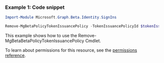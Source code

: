 ### Example 1: Code snippet

```powershellImport-Module Microsoft.Graph.Beta.Identity.SignIns

Remove-MgBetaPolicyTokenIssuancePolicy -TokenIssuancePolicyId $tokenIssuancePolicyId
```
This example shows how to use the Remove-MgBetaBetaPolicyTokenIssuancePolicy Cmdlet.
To learn about permissions for this resource, see the [permissions reference](/graph/permissions-reference).


